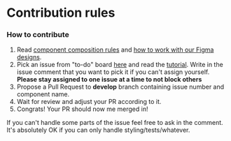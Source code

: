 
# Contribution rules

### How to contribute

1. Read [component composition rules](https://docs.storefrontui.io/contributing/coding-guidelines.html#component-rules) and [how to work with our Figma designs](https://docs.storefrontui.io/design/working-with-designs.html).
2. Pick an issue from "to-do" board [here](https://github.com/DivanteLtd/storefront-ui/projects/1) and read the [tutorial](https://docs.storefrontui.io/creating-new-component.html). Write in the issue comment that you want to pick it if you can't assign yourself. **Please stay assigned to one issue at a time to not block others**
3. Propose a Pull Request to **develop** branch containing issue number and component name.
4. Wait for review and adjust your PR according to it.
5. Congrats! Your PR should now me merged in!


If you can't handle some parts of the issue feel free to ask in the comment. It's absolutely OK if you can only handle styling/tests/whatever. 
